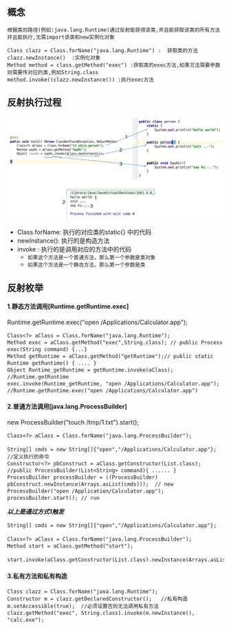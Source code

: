 ## 概念
```
根据类的路径(例如:java.lang.Runtime)通过反射能获得该类,并且能获取该类的所有方法
并且能执行,无需import该类和new实例化对象
```

```
Class clazz = Class.forName("java.lang.Runtime") :  获取类的方法
clazz.newInstance()  :实例化对象
Method method = class.getMethod("exec") :获取类的exec方法,如果方法需要参数则需要传对应的类,例如String.class
method.invoke((clazz.newInstance()) :执行exec方法
```


## 反射执行过程
![](/java/reflex/reflex_md.jpg)

* Class.forName: 执行的对应类的static{} 中的代码
* newInstance(): 执行的是构造方法
* invoke : 执行的是调用对应的方法中的代码
  *   ```如果这个方法是一个普通方法，那么第一个参数是类对象```
  *   ```如果这个方法是一个静态方法，那么第一个参数是类```


## 反射枚举
#### 1.静态方法调用[Runtime.getRuntime.exec]
Runtime.getRuntime.exec("open /Applications/Calculator.app");
```
Class<?> aClass = Class.forName("java.lang.Runtime");
Method exec = aClass.getMethod("exec",String.class); // public Process exec(String command) {...}
Method getRuntime = aClass.getMethod("getRuntime");// public static Runtime getRuntime() { .... }
Object Runtime_getRuntime = getRuntime.invoke(aClass); //Runtime.getRuntime
exec.invoke(Runtime_getRuntime, "open /Applications/Calculator.app"); //Runtime.getRuntime.exec("open /Applications/Calculator.app")
```
#### 2.普通方法调用[java.lang.ProcessBuilder]
new ProcessBuilder("touch /tmp/1.txt").start();
```
Class<?> aClass = Class.forName("java.lang.ProcessBuilder");

String[] cmds = new String[]{"open","/Applications/Calculator.app"};  //定义执行的命令
Constructor<?> pbConstruct = aClass.getConstructor(List.class); //public ProcessBuilder(List<String> command){ ...... }
ProcessBuilder processBuilder = ((ProcessBuilder) pbConstruct.newInstance(Arrays.asList(cmds)));  // new ProcessBuilder("open /Application/Calculator.app");
processBuilder.start(); // run
```

***以上是通过方式1触发***
```
String[] cmds = new String[]{"open","/Applications/Calculator.app"};

Class<?> aClass = Class.forName("java.lang.ProcessBuilder");
Method start = aClass.getMethod("start");

start.invoke(aClass.getConstructor(List.class).newInstance(Arrays.asList(cmds)));
```

#### 3.私有方法和私有构造
```
Class clazz = Class.forName("java.lang.Runtime"); 
Constructor m = clazz.getDeclaredConstructor();   //私有构造
m.setAccessible(true);  //必须设置否则无法调用私有方法
clazz.getMethod("exec", String.class).invoke(m.newInstance(), "calc.exe");
```
